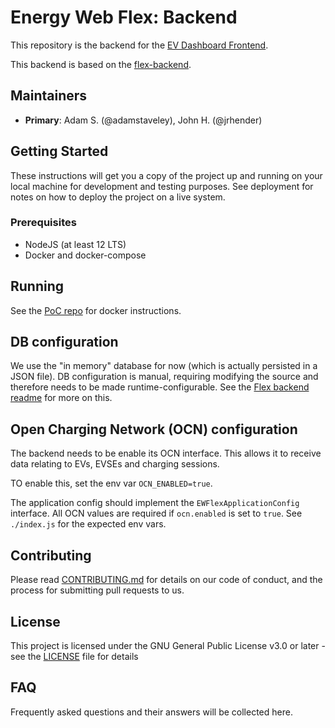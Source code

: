 # Energy Web Flex: Backend

<short about text>

This repository is the backend for the [EV Dashboard Frontend](https://github.com/energywebfoudnation/ev-dashboard-frontend).

This backend is based on the [flex-backend](https://github.com/energywebfoundation/flex-backend).

## Maintainers
- **Primary**: Adam S. (@adamstaveley), John H. (@jrhender)

## Getting Started

These instructions will get you a copy of the project up and running on your local machine for development and testing
purposes. See deployment for notes on how to deploy the project on a live system.

### Prerequisites

- NodeJS (at least 12 LTS)
- Docker and docker-compose

## Running

See the [PoC repo](https://github.com/energywebfoundation/elia-poc) for docker instructions.

## DB configuration

We use the "in memory" database for now (which is actually persisted in a JSON file). DB configuration is manual,
requiring modifying the source and therefore needs to be made runtime-configurable. See the
[Flex backend readme](https://github.com/energywebfoundation/flex-backend) for more on this.

## Open Charging Network (OCN) configuration

The backend needs to be enable its OCN interface. This allows it to
receive data relating to EVs, EVSEs and charging sessions.

TO enable this, set the env var `OCN_ENABLED=true`.

The application config should implement the `EWFlexApplicationConfig` interface.
All OCN values are required if `ocn.enabled` is set to `true`. See `./index.js` for the expected env vars.

## Contributing

Please read [CONTRIBUTING.md](https://gist.github.com/PurpleBooth/b24679402957c63ec426) for details on our code of
conduct, and the process for submitting pull requests to us.

## License

This project is licensed under the GNU General Public License v3.0 or later - see the [LICENSE](LICENSE) file for
details

## FAQ

Frequently asked questions and their answers will be collected here.
